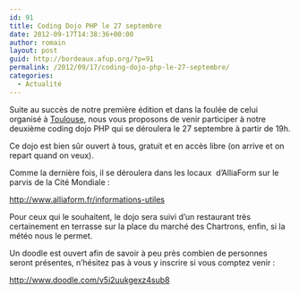 ```yaml
---
id: 91
title: Coding Dojo PHP le 27 septembre
date: 2012-09-17T14:38:36+00:00
author: romain
layout: post
guid: http://bordeaux.afup.org/?p=91
permalink: /2012/09/17/coding-dojo-php-le-27-septembre/
categories:
  - Actualité
---
```

Suite au succès de notre première édition et dans la foulée de celui organisé à <a title="Coding Dojo Toulouse" href="http://toulouse.afup.org/2012/09/17/coding-dojo-php-le-25-septembre/ " target="_blank">Toulouse</a>, nous vous proposons de venir participer à notre deuxième coding dojo PHP qui se déroulera le 27 septembre à partir de 19h.

Ce dojo est bien sûr ouvert à tous, gratuit et en accès libre (on arrive et on repart quand on veux).

Comme la dernière fois, il se déroulera dans les locaux  d&rsquo;AlliaForm sur le parvis de la Cité Mondiale :

<http://www.alliaform.fr/informations-utiles>

Pour ceux qui le souhaitent, le dojo sera suivi d&rsquo;un restaurant très certainement en terrasse sur la place du marché des Chartrons, enfin, si la météo nous le permet.

Un doodle est ouvert afin de savoir à peu près combien de personnes seront présentes, n&rsquo;hésitez pas à vous y inscrire si vous comptez venir :

<http://www.doodle.com/v5i2uukgexz4sub8>

&nbsp;

&nbsp;